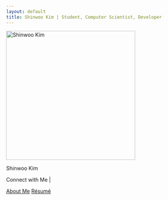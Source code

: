 ```yaml
---
layout: default
title: Shinwoo Kim | Student, Computer Scientist, Developer
---
```

<div class="container col-xxl-8 px-4 py-5" id="page-container">
  <div class="row flex-lg-row align-items-center g-5 py-5">
     <div class="col-10 col-sm-8 col-lg-6">
        <img src="{{site.baseurl}}/assets/img/profile.jpg" class="d-block mx-lg-auto img-fluid img-thumbnail" alt="Shinwoo Kim" width="350" height="350" loading="lazy">
     </div>
     <div class="col-lg-6">
        <p class="autography display-2 lh-1 text-primary">Shinwoo Kim</p>
        <code class="mb-3 lead"><span class="typed" data-typed-items="Software Developer,Pitt Student, Educator, Computer Scientist"></span></code>
        <p>Connect with Me | 
           <a class="social-icon" href="mailto:{{ site.email }}"><i class="fas fa-envelope"></i></a>
           <a class="social-icon" href="https://linkedin.com/in/{{ site.linkedin_username }}"> <i class="fab fa-linkedin-in"></i></a>
           <a class="social-icon" href="https://github.com/{{ site.github_username }}"><i class="fab fa-github"></i></a>
           <a class="social-icon" href="https://twitter.com/{{ site.twitter_username }}"><i class="fab fa-twitter"></i></a>
           <a class="social-icon" href="https://instagram.com/{{ site.instagram_username }}"><i class="fab fa-instagram"></i></a>
        </p>
        <div class="d-grid gap-2 d-md-flex justify-content-md-start">
           <a class="btn btn-dark btn-lg px-4 me-md-2" href="{{ '/about' | prepend: site.baseurl }}">About Me</a>
           <a class="btn btn-dark btn-lg px-4 me-md-2" href="{{ '/assets/Resume.pdf' | prepend: site.baseurl }}">Résumé</a>
        </div>
     </div>
  </div>
</div>
<script src="https://cdn.jsdelivr.net/npm/typed.js@2.0.12" defer></script>
<script src="{{"/assets/js/typed.js" | absolute_url }}" defer></script>
